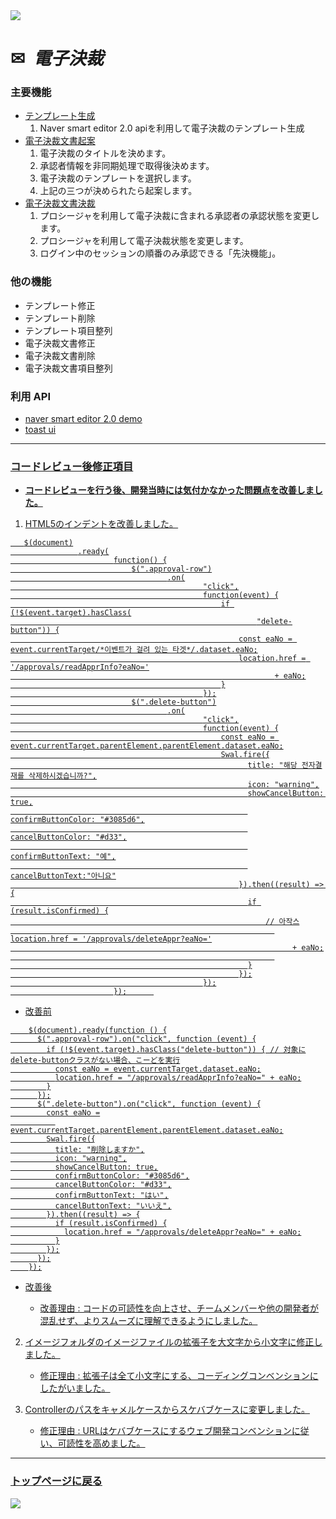 <img src="https://capsule-render.vercel.app/api?type=waving&color=9172EC&height=200&section=header&text=COLLAVORE%[electric_approval]%&fontSize=40&animation=fadeIn&fontAlign=64&fontAlignY=36" />

<div>
  <h1>✉<i>&nbsp 電子決裁</i></h1>
</div>  

### 主要機能
  - <a href="https://github.com/leewoosang-hub/CollaVore/blob/master/create_template.md">テンプレート生成</a>
    1. Naver smart editor 2.0 apiを利用して電子決裁のテンプレート生成
  - <a href="https://github.com/leewoosang-hub/CollaVore/blob/master/create_approval.md">電子決裁文書起案</a>
    1. 電子決裁のタイトルを決めます。
    2. 承認者情報を非同期処理で取得後決めます。
    3. 電子決裁のテンプレートを選択します。
    4. 上記の三つが決められたら起案します。
  - <a href="https://github.com/leewoosang-hub/CollaVore/tree/master/EDSM.md">電子決裁文書決裁</a>
    1. プロシージャを利用して電子決裁に含まれる承認者の承認状態を変更します。
    2. プロシージャを利用して電子決裁状態を変更します。
    3. ログイン中のセッションの順番のみ承認できる「先決機能」。

### 他の機能
  - テンプレート修正
  - テンプレート削除
  - テンプレート項目整列
  - 電子決裁文書修正
  - 電子決裁文書削除
  - 電子決裁文書項目整列


### 利用 API
  - <a href="https://naver.github.io/smarteditor2/demo/">naver smart editor 2.0 demo
  - <a href="https://ui.toast.com/tui-editor"> toast ui

***

### コードレビュー後修正項目 

  - **コードレビューを行う後、開発当時には気付かなかった問題点を改善しました。**

  1. HTML5のインデントを改善しました。
     
 ```
    $(document)
				.ready(
						function() {
							$(".approval-row")
									.on(
											"click",
											function(event) {
												if (!$(event.target).hasClass(
														"delete-button")) {
													const eaNo = event.currentTarget/*이벤트가 걸려 있는 타겟*/.dataset.eaNo;
													location.href = '/approvals/readApprInfo?eaNo='
															+ eaNo;
												}
											});
							$(".delete-button")
									.on(
											"click",
											function(event) {
												const eaNo = event.currentTarget.parentElement.parentElement.dataset.eaNo;
												Swal.fire({
										              title: "해당 전자결재를 삭제하시겠습니까?",
										              icon: "warning",
										              showCancelButton: true,
										              confirmButtonColor: "#3085d6",
										              cancelButtonColor: "#d33",
										              confirmButtonText: "예",
										              cancelButtonText:"아니요"
										            }).then((result) => {
										              if (result.isConfirmed) {
										                  // 아작스
															location.href = '/approvals/deleteAppr?eaNo='
																+ eaNo;
										                    
										              }
										            });
											});
						});      
```
    
  - 改善前

````
    $(document).ready(function () {
      $(".approval-row").on("click", function (event) {
        if (!$(event.target).hasClass("delete-button")) { // 対象にdelete-buttonクラスがない場合、こーどを実行
          const eaNo = event.currentTarget.dataset.eaNo;
          location.href = "/approvals/readApprInfo?eaNo=" + eaNo;
        }
      });
      $(".delete-button").on("click", function (event) {
        const eaNo =
          event.currentTarget.parentElement.parentElement.dataset.eaNo;
        Swal.fire({
          title: "削除しますか",
          icon: "warning",
          showCancelButton: true,
          confirmButtonColor: "#3085d6",
          cancelButtonColor: "#d33",
          confirmButtonText: "はい",
          cancelButtonText: "いいえ",
        }).then((result) => {
          if (result.isConfirmed) {
            location.href = "/approvals/deleteAppr?eaNo=" + eaNo;
          }
        });
      });
    });
````
    
- 改善後

  - 改善理由 : コードの可読性を向上させ、チームメンバーや他の開発者が混乱せず、よりスムーズに理解できるようにしました。

2. イメージフォルダのイメージファイルの拡張子を大文字から小文字に修正しました。

    - 修正理由 : 拡張子は全て小文字にする、コーディングコンベンションにしたがいました。
   
4. Controllerのパスをキャメルケースからスケバブケースに変更しました。

   - 修正理由 : URLはケバブケースにするウェブ開発コンベンションに従い、可読性を高めました。
    
***

### <a href="https://github.com/leewoosang-hub/LWS-portfolio">トップページに戻る</a>

<img src="https://capsule-render.vercel.app/api?type=waving&color=9172EC&height=200&section=footer&20render&fontSize=90" />
